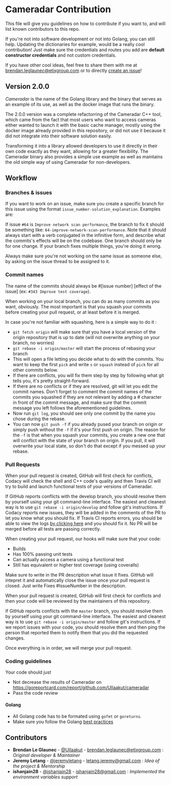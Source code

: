 # Cameradar Contribution

This file will give you guidelines on how to contribute if you want to, and will list known contributors to this repo.

If you're not into software development or not into Golang, you can still help. Updating the dictionaries for example, would be a really cool contribution! Just make sure the credentials and routes you add are **default constructor credentials** and not custom credentials.

If you have other cool ideas, feel free to share them with me at [brendan.leglaunec@etixgroup.com](mailto:brendan.leglaunec@etixgroup.com) or to directly [create an issue](https://github.com/Ullaakut/cameradar/issues)!

## Version 2.0.0

*Cameradar* is the name of the Golang library and the binary that serves as an example of its use, as well as the docker image that runs the binary.

The 2.0.0 version was a complete refactorring of the Cameradar C++ tool, which came from the fact that most users who want to access cameras either wanted to launch it with the basic cache manager, mostly using the docker image already provided in this repository, or did not use it because it did not integrate into their software solution easily.

Transforming it into a library allowed developers to use it directly in their own code exactly as they want, allowing for a greater flexibility. The Cameradar binary also provides a simple use example as well as maintains the old simple way of using Cameradar for non-developers.

## Workflow

### Branches & issues

If you want to work on an issue, make sure you create a specific branch for this issue using the format `issue_number-solution_explanation`. Examples are:

If issue `#64` is `Improve network scan performance`, the branch to fix it should be something like: `64-improve-network-scan-performance`. Note that it should always start with a verb conjugated in the infinitive form, and describe what the commits's effects will be on the codebase. One branch should only be for one change. If your branch fixes multiple things, you're doing it wrong.

Always make sure you're not working on the same issue as someone else, by asking on the issue thread to be assigned to it.

### Commit names

The name of the commits should always be #[issue number] [effect of the issue] (ex: `#343 Improve test coverage`).

When working on your local branch, you can do as many commits as you want, obviously. The most important is that you squash your commits before creating your pull request, or at least before it is merged.

In case you're not familiar with squashing, here is a simple way to do it :

- `git fetch origin` will make sure that you have a local version of the origin repository that is up to date (will not overwrite anything on your branch, no worries)
- `git rebase -i origin/master` will start the process of rebasing your branch
- This will open a file letting you decide what to do with the commits. You want to keep the first `pick` and write `s` or `squash` instead of `pick` for all other commits below.
- If there are conflicts, you will fix them step by step by following what git tells you, it's pretty straight-forward.
- If there are no conflicts or if they are resolved, git will let you edit the commit names. Don't forget to comment the commit names of the commits you squashed if they are not relevant by adding a # character in front of the commit message, and make sure that the commit message you left follows the aforementioned guidelines.
- Now run `git log`, you should see only one commit by the name you chose during the rebase.
- You can now `git push -f` if you already pused your branch on origin or simply push without the `-f` if it's your first push on origin. The reason for the `-f` is that when you squash your commits, you create a new one that will conflict with the state of your branch on origin. If you pull, it will overwrite your local state, so don't do that except if you messed up your rebase.

### Pull Requests

When your pull request is created, GitHub will first check for conflicts, Codacy will check the shell and C++ code's quality and then Travis CI will try to build and launch functional tests of your versions of Cameradar.

If GitHub reports conflicts with the develop branch, you should resolve them by yourself using your git command-line interface. The easiest and cleanest way is to use `git rebase -i origin/develop` and follow git's instructions.
If Codacy reports new issues, they will be added in the comments of the PR to let you know what you should fix.
If Travis CI reports errors, you should be able to view the logs [by clicking here](https://travis-ci.org/Ullaakut/cameradar/builds) and you should fix it. No PR will be merged before all tests are passing correctly.

When creating your pull request, our hooks will make sure that your code:

- Builds
- Has 100% passing unit tests
- Can actually access a camera using a functional test
- Still has equivalent or higher test coverage (using coveralls)

Make sure to write in the PR description what issue it fixes. GitHub will intepret it and automatically close the issue once your pull request is closed. Just write Fixes #IssueNumber in the description.

When your pull request is created, GitHub will first check for conflicts and then your code will be reviewed by the maintainers of this repository.

If GitHub reports conflicts with the `master` branch, you should resolve them by yourself using your git command-line interface. The easiest and cleanest way is to use `git rebase -i origin/master` and follow git's instructions. If we report issues with your code, you should resolve them and then ping the person that reported them to notify them that you did the requested changes.

Once everything is in order, we will merge your pull request.

### Coding guidelines

Your code should just

- Not decrease the results of Cameradar on https://goreportcard.com/report/github.com/Ullaakut/cameradar
- Pass the code review

#### Golang

- All Golang code has to be formated using `gofmt` or `goreturns`.
- Make sure you follow the Golang [best practices](https://golang.org/doc/effective_go.html)

## Contributors

- **Brendan Le Glaunec** - [@Ullaakut](https://github.com/Ullaakut) - brendan.leglaunec@etixgroup.com : *Original developer & Maintainer*
- **Jeremy Letang** - [@jeremyletang](https://github.com/jeremyletang) - letang.jeremy@gmail.com : *Idea of the project & Mentorship*
- **ishanjain28** - [@ishanjain28](https://github.com/ishanjain28) - ishanjain28@gmail.com : *Implemented the environment variables support*